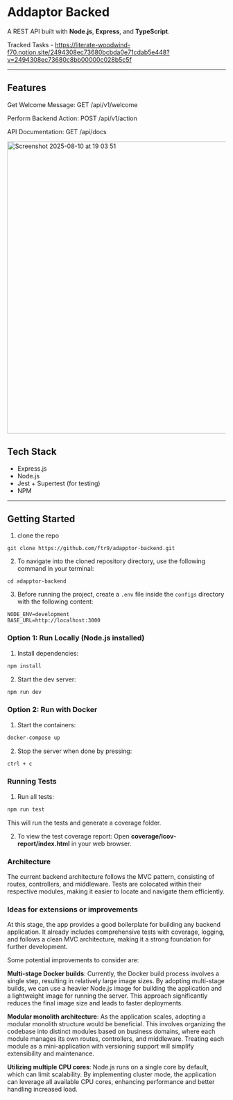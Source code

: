# Addaptor Backed

A REST API built with **Node.js**, **Express**, and **TypeScript**.

Tracked Tasks - https://literate-woodwind-f70.notion.site/2494308ec73680bcbda0e71cdab5e448?v=2494308ec73680c8bb00000c028b5c5f

---

## Features

Get Welcome Message: GET /api/v1/welcome

Perform Backend Action: POST /api/v1/action

API Documentation: GET /api/docs

<img width="1260" height="672" alt="Screenshot 2025-08-10 at 19 03 51" src="https://github.com/user-attachments/assets/bcec0ad0-bde7-4e13-95dc-aa5466b37e02" />



## Tech Stack

- Express.js
- Node.js
- Jest + Supertest (for testing)
- NPM

---

## Getting Started

1. clone the repo

```
git clone https://github.com/ftr9/adapptor-backend.git
```

2. To navigate into the cloned repository directory, use the following command in your terminal:

```
cd adapptor-backend
```

3. Before running the project, create a `.env` file inside the `configs` directory with the following content:

```
NODE_ENV=development
BASE_URL=http://localhost:3000
```

### Option 1: Run Locally (Node.js installed)

1. Install dependencies:

```bash
npm install
```

2. Start the dev server:

```bash
npm run dev
```

### Option 2: Run with Docker

1. Start the containers:

```bash
docker-compose up
```

2. Stop the server when done by pressing:

```bash
ctrl + c
```

### Running Tests

1. Run all tests:

```bash
npm run test
```

This will run the tests and generate a coverage folder.

2. To view the test coverage report:
   Open **coverage/lcov-report/index.html** in your web browser.

### Architecture

The current backend architecture follows the MVC pattern, consisting of routes, controllers, and middleware. Tests are colocated within their respective modules, making it easier to locate and navigate them efficiently.

### Ideas for extensions or improvements

At this stage, the app provides a good boilerplate for building any backend application. It already includes comprehensive tests with coverage, logging, and follows a clean MVC architecture, making it a strong foundation for further development.

Some potential improvements to consider are:

**Multi-stage Docker builds**: Currently, the Docker build process involves a single step, resulting in relatively large image sizes. By adopting multi-stage builds, we can use a heavier Node.js image for building the application and a lightweight image for running the server. This approach significantly reduces the final image size and leads to faster deployments.

**Modular monolith architecture**: As the application scales, adopting a modular monolith structure would be beneficial. This involves organizing the codebase into distinct modules based on business domains, where each module manages its own routes, controllers, and middleware. Treating each module as a mini-application with versioning support will simplify extensibility and maintenance.

**Utilizing multiple CPU cores**: Node.js runs on a single core by default, which can limit scalability. By implementing cluster mode, the application can leverage all available CPU cores, enhancing performance and better handling increased load.
